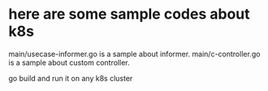 # here are some sample codes about k8s

main/usecase-informer.go is a sample about informer.
main/c-controller.go is a sample about custom controller.

go build and run it on any k8s cluster